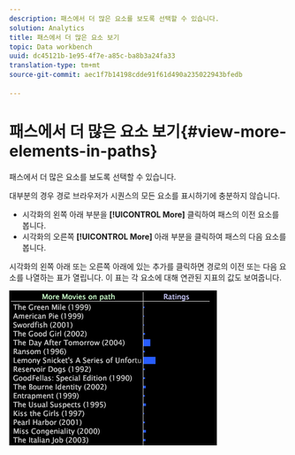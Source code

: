 ```yaml
---
description: 패스에서 더 많은 요소를 보도록 선택할 수 있습니다.
solution: Analytics
title: 패스에서 더 많은 요소 보기
topic: Data workbench
uuid: dc45121b-1e95-4f7e-a85c-ba8b3a24fa33
translation-type: tm+mt
source-git-commit: aec1f7b14198cdde91f61d490a235022943bfedb

---
```



# 패스에서 더 많은 요소 보기{#view-more-elements-in-paths}

패스에서 더 많은 요소를 보도록 선택할 수 있습니다.

대부분의 경우 경로 브라우저가 시퀀스의 모든 요소를 표시하기에 충분하지 않습니다.

* 시각화의 왼쪽 아래 부분을 **[!UICONTROL More]** 클릭하여 패스의 이전 요소를 봅니다.
* 시각화의 오른쪽 **[!UICONTROL More]** 아래 부분을 클릭하여 패스의 다음 요소를 봅니다.

시각화의 왼쪽 아래 또는 오른쪽 아래에 있는 추가를 클릭하면 경로의 이전 또는 다음 요소를 나열하는 표가 열립니다. 이 표는 각 요소에 대해 연관된 지표의 값도 보여줍니다.

![](assets/vis_PathBrowser_MoreMoviesOnPath.png)

